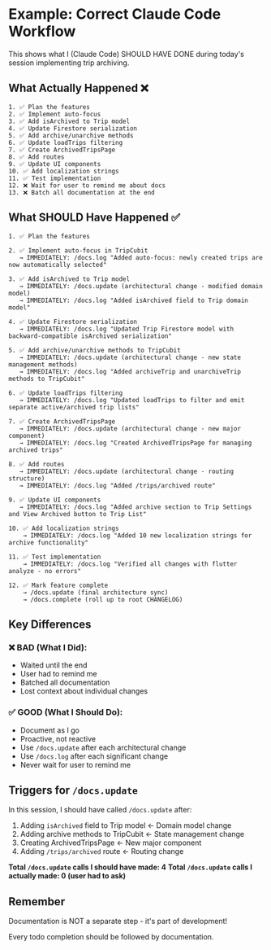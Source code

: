 # Example: Correct Claude Code Workflow

This shows what I (Claude Code) SHOULD HAVE DONE during today's session implementing trip archiving.

## What Actually Happened ❌

```
1. ✅ Plan the features
2. ✅ Implement auto-focus
3. ✅ Add isArchived to Trip model
4. ✅ Update Firestore serialization
5. ✅ Add archive/unarchive methods
6. ✅ Update loadTrips filtering
7. ✅ Create ArchivedTripsPage
8. ✅ Add routes
9. ✅ Update UI components
10. ✅ Add localization strings
11. ✅ Test implementation
12. ❌ Wait for user to remind me about docs
13. ❌ Batch all documentation at the end
```

## What SHOULD Have Happened ✅

```
1. ✅ Plan the features

2. ✅ Implement auto-focus in TripCubit
   → IMMEDIATELY: /docs.log "Added auto-focus: newly created trips are now automatically selected"

3. ✅ Add isArchived to Trip model
   → IMMEDIATELY: /docs.update (architectural change - modified domain model)
   → IMMEDIATELY: /docs.log "Added isArchived field to Trip domain model"

4. ✅ Update Firestore serialization
   → IMMEDIATELY: /docs.log "Updated Trip Firestore model with backward-compatible isArchived serialization"

5. ✅ Add archive/unarchive methods to TripCubit
   → IMMEDIATELY: /docs.update (architectural change - new state management methods)
   → IMMEDIATELY: /docs.log "Added archiveTrip and unarchiveTrip methods to TripCubit"

6. ✅ Update loadTrips filtering
   → IMMEDIATELY: /docs.log "Updated loadTrips to filter and emit separate active/archived trip lists"

7. ✅ Create ArchivedTripsPage
   → IMMEDIATELY: /docs.update (architectural change - new major component)
   → IMMEDIATELY: /docs.log "Created ArchivedTripsPage for managing archived trips"

8. ✅ Add routes
   → IMMEDIATELY: /docs.update (architectural change - routing structure)
   → IMMEDIATELY: /docs.log "Added /trips/archived route"

9. ✅ Update UI components
   → IMMEDIATELY: /docs.log "Added archive section to Trip Settings and View Archived button to Trip List"

10. ✅ Add localization strings
    → IMMEDIATELY: /docs.log "Added 10 new localization strings for archive functionality"

11. ✅ Test implementation
    → IMMEDIATELY: /docs.log "Verified all changes with flutter analyze - no errors"

12. ✅ Mark feature complete
    → /docs.update (final architecture sync)
    → /docs.complete (roll up to root CHANGELOG)
```

## Key Differences

### ❌ BAD (What I Did):
- Waited until the end
- User had to remind me
- Batched all documentation
- Lost context about individual changes

### ✅ GOOD (What I Should Do):
- Document as I go
- Proactive, not reactive
- Use `/docs.update` after each architectural change
- Use `/docs.log` after each significant change
- Never wait for user to remind me

## Triggers for `/docs.update`

In this session, I should have called `/docs.update` after:
1. Adding `isArchived` field to Trip model ← Domain model change
2. Adding archive methods to TripCubit ← State management change
3. Creating ArchivedTripsPage ← New major component
4. Adding `/trips/archived` route ← Routing change

**Total `/docs.update` calls I should have made: 4**
**Total `/docs.update` calls I actually made: 0 (user had to ask)**

## Remember

Documentation is NOT a separate step - it's part of development!

Every todo completion should be followed by documentation.
